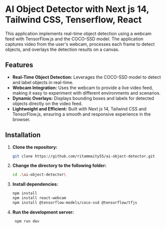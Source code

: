 # AI Object Detector with Next js 14, Tailwind CSS, Tenserflow, React 

This application implements real-time object detection using a webcam feed with TensorFlow.js and the COCO-SSD model. The application captures video from the user's webcam, processes each frame to detect objects, and overlays the detection results on a canvas.

## Features

- **Real-Time Object Detection:** Leverages the COCO-SSD model to detect and label objects in real-time.
- **Webcam Integration:** Uses the webcam to provide a live video feed, making it easy to experiment with different environments and scenarios.
- **Dynamic Overlays:** Displays bounding boxes and labels for detected objects directly on the video feed.
- **Lightweight and Efficient:** Built with Next js 14,  Tailwind CSS and TensorFlow.js, ensuring a smooth and responsive experience in the browser.

## Installation

1. **Clone the repository:**

   ```bash
   git clone https://github.com/ritammaity55/ai-object-detector.git
2. **Change the directory to the following folder:**
    ```bash
    cd .\ai-object-detector\
3. **Install dependencies:**
    ```bash
    npm install
    npm install react-webcam
    npm install @tensorflow-models/coco-ssd @tensorflow/tfjs
4. **Run the development server:**
   ```bash
    npm run dev
